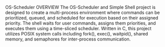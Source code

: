 OS-Scheduler 
OVERVIEW
The OS-Scheduler and Simple Shell project is designed to create a multi-process environment where commands can be prioritized, queued, and scheduled for execution based on their assigned priority. The shell waits for user commands, assigns them priorities, and executes them using a time-sliced scheduler. Written in C, this project utilizes POSIX system calls including fork(), exec(), waitpid(), shared memory, and semaphores for inter-process communication.
